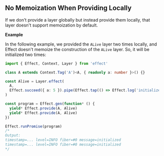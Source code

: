 ## No Memoization When Providing Locally

If we don't provide a layer globally but instead provide them locally, that layer doesn't support memoization by default.

**Example**

In the following example, we provided the `ALive` layer two times locally, and Effect doesn't memoize the construction of the `ALive` layer.
So, it will be initialized two times:

```ts twoslash
import { Effect, Context, Layer } from 'effect'

class A extends Context.Tag('A')<A, { readonly a: number }>() {}

const Alive = Layer.effect(
  A,
  Effect.succeed({ a: 5 }).pipe(Effect.tap(() => Effect.log('initialized')))
)

const program = Effect.gen(function* () {
  yield* Effect.provide(A, Alive)
  yield* Effect.provide(A, Alive)
})

Effect.runPromise(program)
/*
Output:
timestamp=... level=INFO fiber=#0 message=initialized
timestamp=... level=INFO fiber=#0 message=initialized
*/
```
